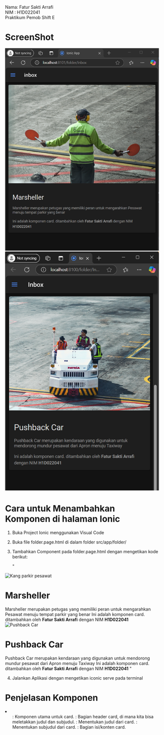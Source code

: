 Nama: Fatur Sakti Arrafi<br>
NIM : H1D022041<br>
Praktikum Pemob Shift E<br>


<h1>ScreenShot</h1>

![alt text](https://github.com/fatur251003/LabMobile7_Fatur-Sakti-Arrafi_Shift-E/blob/main/images/Screenshot%202024-10-27%20180640.png)<br>
![alt text](https://github.com/fatur251003/LabMobile7_Fatur-Sakti-Arrafi_Shift-E/blob/main/images/Screenshot%202024-10-27%20202232.png)<br>


<h1>Cara untuk Menambahkan Komponen di halaman Ionic</h1>

1. Buka Project Ionic menggunakan Visual Code
2. Buka file folder.page.html di dalam folder src/app/folder/
3. Tambahkan Component pada folder.page.html dengan mengetikan kode berikut:
   
   "<ion-content>
  <ion-card>
    <img src="assets/images/marseler.jpg" alt="Kang parkir pesawat" />
    <ion-card-header>
      <ion-card-title><h1>Marsheller</h1></ion-card-title>
      <ion-card-subtitle>Marsheller merupakan petugas yang memiliki peran untuk mengarahkan Pesawat menuju tempat parkir yang benar</ion-card-subtitle>
    </ion-card-header>
    
  <ion-card-content>
      Ini adalah komponen card. ditambahkan oleh <b>Fatur Sakti Arrafi</b> dengan NIM <b>H1D022041</b>
    </ion-card-content>
  </ion-card>
</ion-content>

<ion-content>
  <ion-card>
    <img src="assets/images/pushtruck.jpg" alt="Pushback Car" />
    <ion-card-header>
      <ion-card-title><h1>Pushback Car</h1></ion-card-title>
      <ion-card-subtitle>Pushback Car merupakan kendaraan yang digunakan untuk mendorong mundur pesawat dari Apron menuju Taxiway</ion-card-subtitle>
    </ion-card-header>
  
<ion-card-content>
      Ini adalah komponen card. ditambahkan oleh <b>Fatur Sakti Arrafi</b> dengan NIM <b>H1D022041</b>
    </ion-card-content>
  </ion-card>
</ion-content>"

4. Jalankan Aplikasi dengan mengetikan iconic serve pada terminal

<h1>Penjelasan Komponen</h1>
<li>
  <ul>
    <ion-card>: Komponen utama untuk card.
    <ion-card-header>: Bagian header card, di mana kita bisa meletakkan judul dan subjudul.
    <ion-card-title>: Menentukan judul dari card.
    <ion-card-subtitle>: Menentukan subjudul dari card.
    <ion-card-content>: Bagian isi/konten card.
  </ul>
</li>

